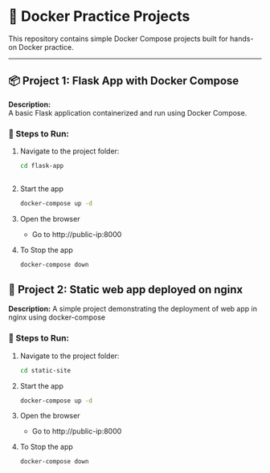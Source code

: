 # 🚀 Docker Practice Projects

This repository contains simple Docker Compose projects built for hands-on Docker practice.

---

## 📦 Project 1: Flask App with Docker Compose

**Description:**  
A basic Flask application containerized and run using Docker Compose.

### 🔧 Steps to Run:
1. Navigate to the project folder:
   ```bash
   cd flask-app
  
2. Start the app
   ```bash
   docker-compose up -d
   ```
3. Open the browser
   - Go to http://public-ip:8000

4. To Stop the app
   ```bash
   docker-compose down
   
## 🐳 Project 2: Static web app deployed on nginx

**Description:**
A simple project demonstrating the deployment of web app in nginx using docker-compose

### 🔧 Steps to Run:
1. Navigate to the project folder:
   ```bash
   cd static-site

2. Start the app
   ```bash
   docker-compose up -d

3. Open the browser
   - Go to http://public-ip:8000

4. To Stop the app
   ```bash
   docker-compose down


